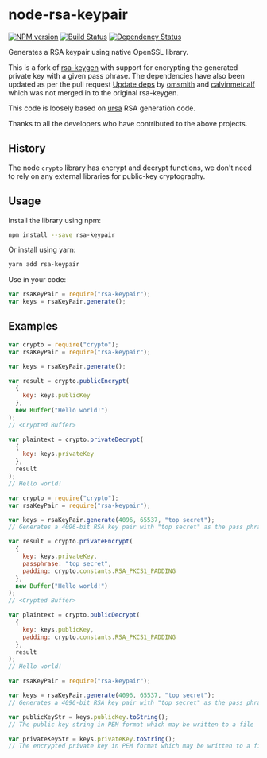 # node-rsa-keypair

[![NPM version][npm-image]][npm-url] [![Build Status][travis-image]][travis-url] [![Dependency Status][daviddm-image]][daviddm-url]

Generates a RSA keypair using native OpenSSL library.

This is a fork of [rsa-keygen](https://github.com/sunjith/node-rsa-keygen) with support for encrypting the generated private key with a given pass phrase. The dependencies have also been updated as per the pull request [Update deps](https://github.com/sunjith/node-rsa-keygen/pull/6) by [omsmith](https://github.com/omsmith) and [calvinmetcalf](https://github.com/calvinmetcalf) which was not merged in to the original rsa-keygen.

This code is loosely based on [ursa](https://github.com/Medium/ursa) RSA generation code.

Thanks to all the developers who have contributed to the above projects.

## History

The node `crypto` library has encrypt and decrypt functions, we don't need to rely on any external libraries for public-key cryptography.

## Usage

Install the library using npm:

```sh
npm install --save rsa-keypair
```

Or install using yarn:

```sh
yarn add rsa-keypair
```

Use in your code:

```javascript
var rsaKeyPair = require("rsa-keypair");
var keys = rsaKeyPair.generate();
```

## Examples

```javascript
var crypto = require("crypto");
var rsaKeyPair = require("rsa-keypair");

var keys = rsaKeyPair.generate();

var result = crypto.publicEncrypt(
  {
    key: keys.publicKey
  },
  new Buffer("Hello world!")
);
// <Crypted Buffer>

var plaintext = crypto.privateDecrypt(
  {
    key: keys.privateKey
  },
  result
);
// Hello world!
```

```javascript
var crypto = require("crypto");
var rsaKeyPair = require("rsa-keypair");

var keys = rsaKeyPair.generate(4096, 65537, "top secret");
// Generates a 4096-bit RSA key pair with "top secret" as the pass phrase to encrypt the private key

var result = crypto.privateEncrypt(
  {
    key: keys.privateKey,
    passphrase: "top secret",
    padding: crypto.constants.RSA_PKCS1_PADDING
  },
  new Buffer("Hello world!")
);
// <Crypted Buffer>

var plaintext = crypto.publicDecrypt(
  {
    key: keys.publicKey,
    padding: crypto.constants.RSA_PKCS1_PADDING
  },
  result
);
// Hello world!
```

```javascript
var rsaKeyPair = require("rsa-keypair");

var keys = rsaKeyPair.generate(4096, 65537, "top secret");
// Generates a 4096-bit RSA key pair with "top secret" as the pass phrase to encrypt the private key

var publicKeyStr = keys.publicKey.toString();
// The public key string in PEM format which may be written to a file

var privateKeyStr = keys.privateKey.toString();
// The encrypted private key in PEM format which may be written to a file
```

[npm-image]: https://badge.fury.io/js/rsa-keypair.svg
[npm-url]: https://npmjs.org/package/rsa-keypair
[travis-image]: https://travis-ci.com/sunjith/node-rsa-keypair.svg?branch=master
[travis-url]: https://travis-ci.com/sunjith/node-rsa-keypair
[daviddm-image]: https://david-dm.org/sunjith/node-rsa-keypair.svg?theme=shields.io
[daviddm-url]: https://david-dm.org/sunjith/node-rsa-keypair
